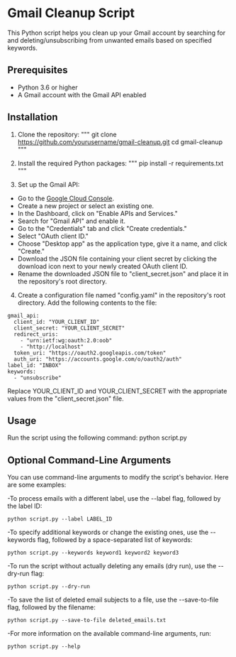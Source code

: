 # Gmail Cleanup Script

This Python script helps you clean up your Gmail account by searching for and deleting/unsubscribing from unwanted emails based on specified keywords.

## Prerequisites

- Python 3.6 or higher
- A Gmail account with the Gmail API enabled

## Installation

1. Clone the repository:
   """
   git clone https://github.com/yourusername/gmail-cleanup.git
   cd gmail-cleanup
   """

2. Install the required Python packages:
   """
   pip install -r requirements.txt
   """

3. Set up the Gmail API:

- Go to the [Google Cloud Console](https://console.developers.google.com/).
- Create a new project or select an existing one.
- In the Dashboard, click on "Enable APIs and Services."
- Search for "Gmail API" and enable it.
- Go to the "Credentials" tab and click "Create credentials."
- Select "OAuth client ID."
- Choose "Desktop app" as the application type, give it a name, and click "Create."
- Download the JSON file containing your client secret by clicking the download icon next to your newly created OAuth client ID.
- Rename the downloaded JSON file to "client_secret.json" and place it in the repository's root directory.

4. Create a configuration file named "config.yaml" in the repository's root directory. Add the following contents to the file:

```
gmail_api:
  client_id: "YOUR_CLIENT_ID"
  client_secret: "YOUR_CLIENT_SECRET"
  redirect_uris:
    - "urn:ietf:wg:oauth:2.0:oob"
    - "http://localhost"
  token_uri: "https://oauth2.googleapis.com/token"
  auth_uri: "https://accounts.google.com/o/oauth2/auth"
label_id: "INBOX"
keywords:
  - "unsubscribe"
```

Replace YOUR_CLIENT_ID and YOUR_CLIENT_SECRET with the appropriate values from the "client_secret.json" file.

## Usage

Run the script using the following command:
python script.py

## Optional Command-Line Arguments

You can use command-line arguments to modify the script's behavior. Here are some examples:

-To process emails with a different label, use the --label flag, followed by the label ID:

    
    python script.py --label LABEL_ID
    

-To specify additional keywords or change the existing ones, use the --keywords flag, followed by a space-separated list of keywords:

    
    python script.py --keywords keyword1 keyword2 keyword3
    

-To run the script without actually deleting any emails (dry run), use the --dry-run flag:

    
    python script.py --dry-run


 -To save the list of deleted email subjects to a file, use the --save-to-file flag, followed by the filename:

   
    python script.py --save-to-file deleted_emails.txt


 -For more information on the available command-line arguments, run:

    
    python script.py --help
